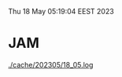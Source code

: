 Thu 18 May 05:19:04 EEST 2023
# JAM
<a href='./cache/202305/18_05.log'>./cache/202305/18_05.log</a>
